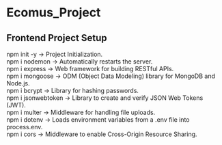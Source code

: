 # Ecomus_Project

## Frontend Project Setup

npm init -y             -> Project Initialization. <br/>
npm i nodemon           -> Automatically restarts the server. <br/>
npm i express           -> Web framework for building RESTful APIs. <br/>
npm i mongoose          -> ODM (Object Data Modeling) library for MongoDB and Node.js. <br/>
npm i bcrypt            -> Library for hashing passwords.<br/>
npm i jsonwebtoken      -> Library to create and verify JSON Web Tokens (JWT).<br/>
npm i multer            -> Middleware for handling file uploads.<br/>
npm i dotenv            -> Loads environment variables from a .env file into process.env.<br/>
npm i cors              -> Middleware to enable Cross-Origin Resource Sharing.<br/>

